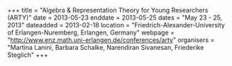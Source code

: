 +++
title = "Algebra & Representation Theory for Young Researchers (ARTY)"
date = 2013-05-23
enddate = 2013-05-25
dates = "May 23 - 25, 2013"
dateadded = 2013-02-18
location = "Friedrich-Alexander-University of Erlangen-Nuremberg, Erlangen, Germany"
webpage = "http://www.enz.math.uni-erlangen.de/conferences/arty"
organisers = "Martina Lanini, Barbara Schalke, Narendiran Sivanesan, Friederike Steglich"
+++
